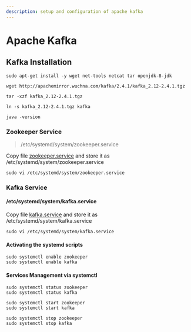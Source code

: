 ```yaml
---
description: setup and configuration of apache kafka
---
```


# Apache Kafka

## Kafka Installation

```text
sudo apt-get install -y wget net-tools netcat tar openjdk-8-jdk

wget http://apachemirror.wuchna.com/kafka/2.4.1/kafka_2.12-2.4.1.tgz

tar -xzf kafka_2.12-2.4.1.tgz

ln -s kafka_2.12-2.4.1.tgz kafka

java -version
```

### Zookeeper Service

> /etc/systemd/system/zookeeper.service

Copy file [zookeeper.service](./zookeeper.service) and store it as  
/etc/systemd/system/zookeeper.service

```text
sudo vi /etc/systemd/system/zookeeper.service
```

### Kafka Service

#### /etc/systemd/system/kafka.service

Copy file [kafka.service](./kafka.service) and store it as  
/etc/systemd/system/kafka.service

```text
sudo vi /etc/systemd/system/kafka.service
```

#### Activating the systemd scripts

```text
sudo systemctl enable zookeeper
sudo systemctl enable kafka
```

#### Services Management via systemctl

```text
sudo systemctl status zookeeper
sudo systemctl status kafka

sudo systemctl start zookeeper
sudo systemctl start kafka

sudo systemctl stop zookeeper
sudo systemctl stop kafka
```

